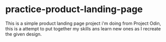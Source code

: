 # practice-product-landing-page

This is a simple product landing page project i'm doing from Project Odin, this is a attempt to put together my skills ans learn new ones as I recreate the given design.


  